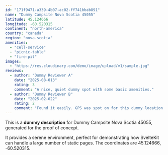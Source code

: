 ```yaml
---
id: "171f9471-a339-4b07-ac02-ff741bbab891"
name: "Dummy Campsite Nova Scotia 45055"
latitude: 45.124666
longitude: -60.520315
continent: "north-america"
country: "canada"
region: "nova-scotia"
amenities:
  - "cell-service"
  - "picnic-table"
  - "fire-pit"
images:
  - "https://res.cloudinary.com/demo/image/upload/v1/sample.jpg"
reviews:
  - author: "Dummy Reviewer A"
    date: "2025-08-013"
    rating: 3
    comment: "A nice, quiet dummy spot with some basic amenities."
  - author: "Dummy Reviewer B"
    date: "2025-02-022"
    rating: 2
    comment: "Found it easily. GPS was spot on for this dummy location."
---
```


This is a **dummy description** for Dummy Campsite Nova Scotia 45055, generated for the proof of concept.

It provides a serene environment, perfect for demonstrating how SvelteKit can handle a large number of static pages. The coordinates are 45.124666, -60.520315.
